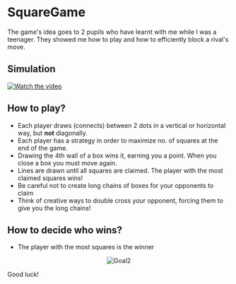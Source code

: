# SquareGame
The game's idea goes to 2 pupils who have learnt with me while I was a teenager.
They showed me how to play and how to efficiently block a rival's move.
## Simulation
[![Watch the video](https://www.wikihow.com/images/thumb/9/9a/Play-Dots-and-Boxes-Step-1.jpg/v4-460px-Play-Dots-and-Boxes-Step-1.jpg.webp)](https://www.youtube.com/watch?v=FLNPAKBJavY&ab_channel=JonathanNethercott)

## How to play?
  - Each player draws (connects) between 2 dots in a vertical or horizontal way, but **not** diagonally.
  - Each player has a strategy in order to maximize no. of squares at the end of the game.
  - Drawing the 4th wall of a box wins it, earning you a point. When you close a box you must move again.
  - Lines are drawn until all squares are claimed. The player with the most claimed squares wins!
  - Be careful not to create long chains of boxes for your opponents to claim
  - Think of creative ways to double cross your opponent, forcing them to give you the long chains!
## How to decide who wins?
  - The player with the most squares is the winner

<p align="center">
  <img src="https://media1.tenor.com/m/O2ZgbQ--_XUAAAAC/spongebob-squarepants-spongebob.gif" alt="Goal2">
</p>

Good luck!

  


